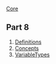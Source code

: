[Core](/Core)
## Part 8

1. [Definitions](Definitions/readme.md)
2. [Concepts](Concepts/readme.md)
3. [VariableTypes](VariableTypes/readme.md)


